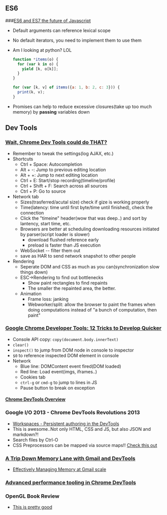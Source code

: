 ## ES6
###[ES6 and ES7 the future of Javascript](https://www.youtube.com/watch?v=6AytbSdWBKg)
* Default arguments can reference lexical scope
* No default iterators, you need to implement them to use them
* Am I looking at python? LOL

  ```javascript
  function *items(o) {
    for (var k in o) {
      yield [k, o[k]];
    }
  }

  for (var [k, v] of items({a: 1, b: 2, c: 3})) {
    print(k, v);
  }
  ```
* Promises can help to reduce excessive closures(take up too much memory) by **passing** variables down


## Dev Tools
### [Wait, Chrome Dev Tools could do THAT?](https://www.youtube.com/watch?v=BaneWEqNcpE)
* Remember to tweak the settings(log AJAX, etc.)
* Shortcuts
  * Ctrl + Space: Autocompletion
  * Alt + -: Jump to previous editing location
  * Alt + +: Jump to next editing location
  * Ctrl + E: Start/stop recording(timeline/profile)
  * Ctrl + Shift + F: Search across all sources
  * Ctrl + P: Go to source
* Network tab
  * Sizes(trasferred/acutal size) check if gize is working properly
  * Time(latency: time until first byte/time until finished), check the connection
  * Click the "timeine" header(wow that was deep..) and sort by lantency, start time, etc.
  * Browsers are better at scheduling downloading resources initiated by parser(script loader is slower)
    * download flushed reference early
    * preload is faster than JS execution
  * WebSocket -- filter them out
  * save as HAR to send network snapshot to other people
* Rendering
  * Seperate DOM and CSS as much as you can(synchronization slow things down)
  * ESC->Rendering to find out bottlenecks
    * Show paint rectangles to find repaints
    * The smaller the repainted area, the better.
  * Animation
    * Frame loss: janking
    * Webworker/split: allow the browser to paint the frames when doing computations instead of "a bunch of computation, then paint"

### [Google Chrome Developer Tools: 12 Tricks to Develop Quicker](https://www.youtube.com/watch?v=nOEw9iiopwI)
  * Console API copy: `copy(document.body.innerText)`
  * `clear()`
  * `inspect()` to jump from DOM node in console to inspector
  * `$0` to reference inspected DOM element in console
  * Network
    * Blue line: DOMContent event fired(DOM loaded)
    * Red line: Load event(imgs, iframes..)
    * Cookies tab
    * `ctrl-g` or `cmd-g` to jump to lines in JS
    * Pause button to break on exception

#### [Chrome DevTools Overview](https://developer.chrome.com/devtools)

### Google I/O 2013 - Chrome DevTools Revolutions 2013
* [Workspaces - Persistent authoring in the DevTools](https://developer.chrome.com/devtools/docs/workspaces)
* This is awesome..Not only HTML, CSS and JS, but also JSON and markdown?!
* Search files by Ctrl-O
* CSS Preprocessors can be mapped via source maps!! [Check this out](https://developer.chrome.com/devtools/docs/css-preprocessors)

### [A Trip Down Memory Lane with Gmail and DevTools](http://www.youtube.com/watch?v=x9Jlu_h_Lyw)
* [Effectively Managing Memory at Gmail scale](http://www.html5rocks.com/en/tutorials/memory/effectivemanagement/)

### [Advanced performance tooling in Chrome DevTools](http://www.youtube.com/watch?v=0xx_dkv9DEY)

### OpenGL Book Review
* [This is pretty good](http://gamedev.stackexchange.com/questions/1128/what-are-some-good-learning-resources-for-opengl/22405#22405)
